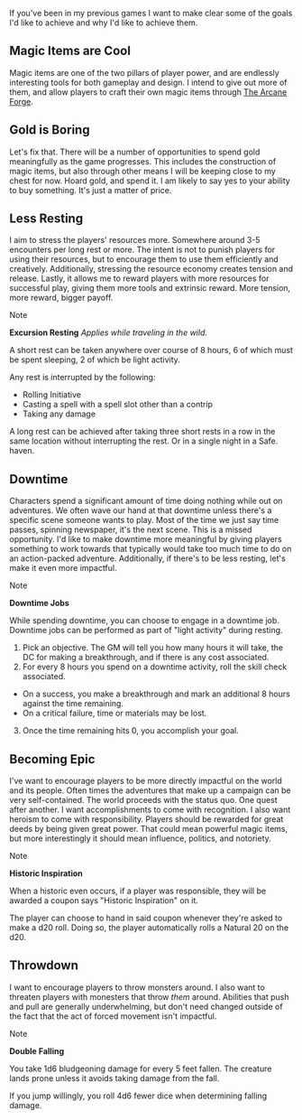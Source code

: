 If you've been in my previous games I want to make clear some of the goals I'd like to achieve and why I'd like to achieve them.

## Magic Items are Cool

Magic items are one of the two pillars of player power, and are endlessly interesting tools for both gameplay and design. I intend to give out more of them, and allow players to craft their own magic items through [The Arcane Forge](the-arcane-forge.pdf).

## Gold is Boring

Let's fix that. There will be a number of opportunities to spend gold meaningfully as the game progresses. This includes the construction of magic items, but also through other means I will be keeping close to my chest for now. Hoard gold, and spend it. I am likely to say yes to your ability to buy something. It's just a matter of price.

## Less Resting

I aim to stress the players' resources more. Somewhere around 3-5 encounters per long rest or more. The intent is not to punish players for using their resources, but to encourage them to use them efficiently and creatively. Additionally, stressing the resource economy creates tension and release. Lastly, it allows me to reward players with more resources for successful play, giving them more tools and extrinsic reward. More tension, more reward, bigger payoff.

>[!note] 
>**Excursion Resting**
>*Applies while traveling in the wild.*
>
>A short rest can be taken anywhere over course of 8 hours, 6 of which must be spent sleeping, 2 of which be light activity.
>
>Any rest is interrupted by the following:
>- Rolling Initiative
>- Casting a spell with a spell slot other than a contrip
>- Taking any damage
>
>A long rest can be achieved after taking three short rests in a row in the same location without interrupting the rest. Or in a single night in a Safe. haven.

## Downtime

Characters spend a significant amount of time doing nothing while out on adventures. We often wave our hand at that downtime unless there's a specific scene someone wants to play. Most of the time we just say time passes, spinning newspaper, it's the next scene. This is a missed opportunity. I'd like to make downtime more meaningful by giving players something to work towards that typically would take too much time to do on an action-packed adventure. Additionally, if there's to be less resting, let's make it even more impactful.

>[!note]
>**Downtime Jobs**
>
>While spending downtime, you can choose to engage in a downtime job. Downtime jobs can be performed as part of "light activity" during resting. 
>
>1. Pick an objective. The GM will tell you how many hours it will take, the DC for making a breakthrough, and if there is any cost associated.
>2. For every 8 hours you spend on a downtime activity, roll the skill check associated.
>	- On a success, you make a breakthrough and mark an additional 8 hours against the time remaining.
>	- On a critical failure, time or materials may be lost.
>3. Once the time remaining hits 0, you accomplish your goal.

## Becoming Epic

I've want to encourage players to be more directly impactful on the world and its people. Often times the adventures that make up a campaign can be very self-contained. The world proceeds with the status quo. One quest after another. I want accomplishments to come with recognition. I also want heroism to come with responsibility. Players should be rewarded for great deeds by being given great power. That could mean powerful magic items, but more interestingly it should mean influence, politics, and notoriety.

>[!note]
>**Historic Inspiration**
>
>When a historic even occurs, if a player was responsible, they will be awarded a coupon says "Historic Inspiration" on it.
>
>The player can choose to hand in said coupon whenever they're asked to make a d20 roll. Doing so, the player automatically rolls a Natural 20 on the d20.

## Throwdown

I want to encourage players to throw monsters around. I also want to threaten players with monesters that throw *them* around. Abilities that push and pull are generally underwhelming, but don't need changed outside of the fact that the act of forced movement isn't impactful.

>[!note]
>
>**Double Falling**
>
>You take 1d6 bludgeoning damage for every 5 feet fallen. The creature lands prone unless it avoids taking damage from the fall.
>
>If you jump willingly, you roll 4d6 fewer dice when determining falling damage.
